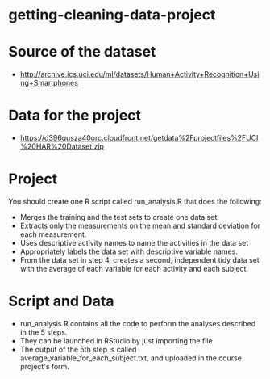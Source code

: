 # getting-cleaning-data-project

# Source of the dataset 
- http://archive.ics.uci.edu/ml/datasets/Human+Activity+Recognition+Using+Smartphones

# Data for the project

- https://d396qusza40orc.cloudfront.net/getdata%2Fprojectfiles%2FUCI%20HAR%20Dataset.zip

# Project

You should create one R script called run_analysis.R that does the following:
- Merges the training and the test sets to create one data set.
- Extracts only the measurements on the mean and standard deviation for each measurement.
- Uses descriptive activity names to name the activities in the data set
- Appropriately labels the data set with descriptive variable names.
- From the data set in step 4, creates a second, independent tidy data set with the average of each variable for each activity and each   subject.


# Script and Data

- run_analysis.R contains all the code to perform the analyses described in the 5 steps. 
- They can be launched in RStudio by just importing the file
- The output of the 5th step is called average_variable_for_each_subject.txt, and uploaded in the course project's form.



